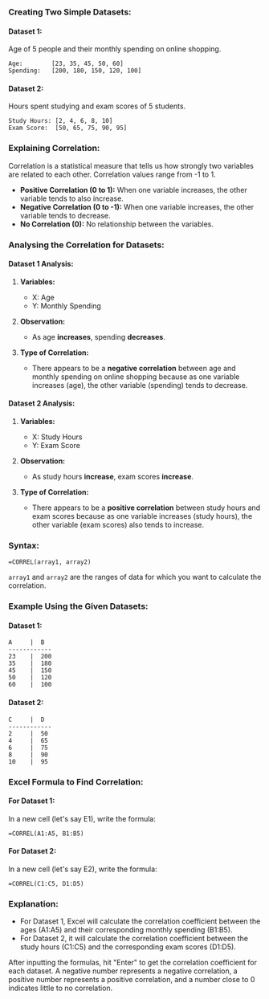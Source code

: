 ### Creating Two Simple Datasets:

#### Dataset 1: 
Age of 5 people and their monthly spending on online shopping.
```
Age:        [23, 35, 45, 50, 60]
Spending:   [200, 180, 150, 120, 100]
```

#### Dataset 2:
Hours spent studying and exam scores of 5 students.
```
Study Hours: [2, 4, 6, 8, 10]
Exam Score:  [50, 65, 75, 90, 95]
```

### Explaining Correlation:

Correlation is a statistical measure that tells us how strongly two variables are related to each other. Correlation values range from -1 to 1.

- **Positive Correlation (0 to 1):** When one variable increases, the other variable tends to also increase.
- **Negative Correlation (0 to -1):** When one variable increases, the other variable tends to decrease.
- **No Correlation (0):** No relationship between the variables.

### Analysing the Correlation for Datasets:

#### Dataset 1 Analysis:

1. **Variables:**
   - X: Age
   - Y: Monthly Spending

2. **Observation:**
   - As age **increases**, spending **decreases**.

3. **Type of Correlation:**
   - There appears to be a **negative correlation** between age and monthly spending on online shopping because as one variable increases (age), the other variable (spending) tends to decrease.

#### Dataset 2 Analysis:

1. **Variables:**
   - X: Study Hours
   - Y: Exam Score

2. **Observation:**
   - As study hours **increase**, exam scores **increase**.

3. **Type of Correlation:**
   - There appears to be a **positive correlation** between study hours and exam scores because as one variable increases (study hours), the other variable (exam scores) also tends to increase.


### Syntax:
```excel
=CORREL(array1, array2)
```
`array1` and `array2` are the ranges of data for which you want to calculate the correlation.

### Example Using the Given Datasets:

#### Dataset 1:
```plaintext
A     |  B
------------ 
23    |  200
35    |  180
45    |  150
50    |  120
60    |  100
```

#### Dataset 2:
```plaintext
C     |  D
------------ 
2     |  50
4     |  65
6     |  75
8     |  90
10    |  95
```

### Excel Formula to Find Correlation:

#### For Dataset 1:

In a new cell (let's say E1), write the formula:
```excel
=CORREL(A1:A5, B1:B5)
```

#### For Dataset 2:

In a new cell (let's say E2), write the formula:
```excel
=CORREL(C1:C5, D1:D5)
```

### Explanation:

- For Dataset 1, Excel will calculate the correlation coefficient between the ages (A1:A5) and their corresponding monthly spending (B1:B5).
- For Dataset 2, it will calculate the correlation coefficient between the study hours (C1:C5) and the corresponding exam scores (D1:D5).

After inputting the formulas, hit "Enter" to get the correlation coefficient for each dataset. A negative number represents a negative correlation, a positive number represents a positive correlation, and a number close to 0 indicates little to no correlation. 
